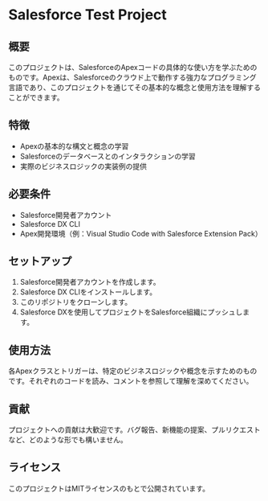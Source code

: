 # Salesforce Test Project

## 概要

このプロジェクトは、SalesforceのApexコードの具体的な使い方を学ぶためのものです。Apexは、Salesforceのクラウド上で動作する強力なプログラミング言語であり、このプロジェクトを通じてその基本的な概念と使用方法を理解することができます。

## 特徴

- Apexの基本的な構文と概念の学習
- Salesforceのデータベースとのインタラクションの学習
- 実際のビジネスロジックの実装例の提供

## 必要条件

- Salesforce開発者アカウント
- Salesforce DX CLI
- Apex開発環境（例：Visual Studio Code with Salesforce Extension Pack）

## セットアップ

1. Salesforce開発者アカウントを作成します。
2. Salesforce DX CLIをインストールします。
3. このリポジトリをクローンします。
4. Salesforce DXを使用してプロジェクトをSalesforce組織にプッシュします。

## 使用方法

各Apexクラスとトリガーは、特定のビジネスロジックや概念を示すためのものです。それぞれのコードを読み、コメントを参照して理解を深めてください。

## 貢献

プロジェクトへの貢献は大歓迎です。バグ報告、新機能の提案、プルリクエストなど、どのような形でも構いません。

## ライセンス

このプロジェクトはMITライセンスのもとで公開されています。
